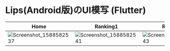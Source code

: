# Lips(Android版)のUI模写 (Flutter)
| Home | Ranking1 | Ranking2 | Add Posts | Clip | Notification |
| ------------- | ------------- | ------------- | ------------- |------------- | ------------- |
| ![Screenshot_1588582537](https://user-images.githubusercontent.com/22650523/80950303-8f2eba00-8e30-11ea-8c1b-ad6ae52b444c.png)  | ![Screenshot_1588582541](https://user-images.githubusercontent.com/22650523/80950313-95249b00-8e30-11ea-8027-64a0841fb5b3.png)  |![Screenshot_1588582543](https://user-images.githubusercontent.com/22650523/80950316-95bd3180-8e30-11ea-86b7-924af11f3457.png) |![Screenshot_1588582546](https://user-images.githubusercontent.com/22650523/80950318-95bd3180-8e30-11ea-8f92-195b92629f56.png) |![Screenshot_1588582551](https://user-images.githubusercontent.com/22650523/80950319-9655c800-8e30-11ea-868d-1c308d299639.png)|![Screenshot_1588582554](https://user-images.githubusercontent.com/22650523/80950323-9655c800-8e30-11ea-8498-63fc092f76e0.png)|

